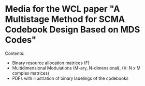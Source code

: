 # Media for the WCL paper "A Multistage Method for SCMA Codebook Design Based on MDS Codes"

Contents:
- Binary resource allocation matrices (F)
- Multidimensional Modulations (M-ary, N-dimensional),  (X: N x M complex matrices)
- PDFs with illustration of binary labelings of the codebooks
